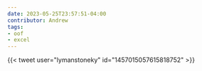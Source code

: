 ```yaml
---
date: 2023-05-25T23:57:51-04:00
contributor: Andrew
tags:
- oof
- excel
---
```


{{< tweet user="lymanstoneky" id="1457015057615818752" >}}
